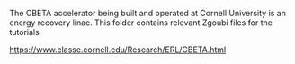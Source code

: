 The CBETA accelerator being built and operated at Cornell University is an energy recovery linac.  This folder contains relevant Zgoubi
files for the tutorials

https://www.classe.cornell.edu/Research/ERL/CBETA.html
